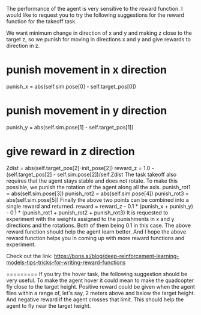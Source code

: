 The performance of the agent is very sensitive to the reward function.
I would like to request you to try the following suggestions for the reward function for the takeoff task.

We want minimum change in direction of x and y and making z close to the target z, so we punish for moving in directions x and y and give rewards to direction in z.

# punish movement in x direction
punish_x = abs(self.sim.pose[0] - self.target_pos[0])

# punish movement in y direction
punish_y = abs(self.sim.pose[1] - self.target_pos[1])

# give reward in z direction
Zdist = abs(self.target_pos[2]-init_pose[2])
reward_z = 1.0 - (self.target_pos[2] - self.sim.pose[2])/self.Zdist
The task takeoff also requires that the agent stays stable and does not rotate. To make this possible, we punish the rotation of the agent along all the axis.
punish_rot1 = abs(self.sim.pose[3])
punish_rot2 = abs(self.sim.pose[4])
punish_rot3 = abs(self.sim.pose[5])
Finally the above two points can be combined into a single reward and returned.
reward = reward_z - 0.1 * (punish_x + punish_y) - 0.1 * (punish_rot1 + punish_rot2 + punish_rot3)
It is requested to experiment with the weights assigned to the punishments in x and y directions and the rotations. Both of them being 0.1 in this case.
The above reward function should help the agent learn better. And I hope the above reward function helps you in coming up with more reward functions and experiment.

Check out the link:
https://bons.ai/blog/deep-reinforcement-learning-models-tips-tricks-for-writing-reward-functions


=========
If you try the hover task, the following suggestion should be very useful.
To make the agent hover it could mean to make the quadcopter fly close to the target height. Positive reward could be given when the agent flies within a range of, let's say, 2 meters above and below the target height. And negative reward if the agent crosses that limit. This should help the agent to fly near the target height.


